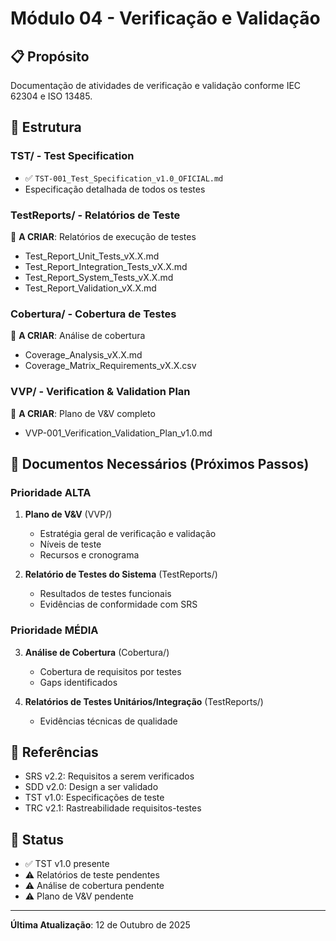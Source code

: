 # Módulo 04 - Verificação e Validação

## 📋 Propósito

Documentação de atividades de verificação e validação conforme IEC 62304 e ISO 13485.

## 📂 Estrutura

### TST/ - Test Specification
- ✅ `TST-001_Test_Specification_v1.0_OFICIAL.md`
- Especificação detalhada de todos os testes

### TestReports/ - Relatórios de Teste
📝 **A CRIAR**: Relatórios de execução de testes
- Test_Report_Unit_Tests_vX.X.md
- Test_Report_Integration_Tests_vX.X.md
- Test_Report_System_Tests_vX.X.md
- Test_Report_Validation_vX.X.md

### Cobertura/ - Cobertura de Testes
📝 **A CRIAR**: Análise de cobertura
- Coverage_Analysis_vX.X.md
- Coverage_Matrix_Requirements_vX.X.csv

### VVP/ - Verification & Validation Plan
📝 **A CRIAR**: Plano de V&V completo
- VVP-001_Verification_Validation_Plan_v1.0.md

## 🎯 Documentos Necessários (Próximos Passos)

### Prioridade ALTA
1. **Plano de V&V** (VVP/)
   - Estratégia geral de verificação e validação
   - Níveis de teste
   - Recursos e cronograma

2. **Relatório de Testes do Sistema** (TestReports/)
   - Resultados de testes funcionais
   - Evidências de conformidade com SRS

### Prioridade MÉDIA
3. **Análise de Cobertura** (Cobertura/)
   - Cobertura de requisitos por testes
   - Gaps identificados

4. **Relatórios de Testes Unitários/Integração** (TestReports/)
   - Evidências técnicas de qualidade

## 🔗 Referências

- SRS v2.2: Requisitos a serem verificados
- SDD v2.0: Design a ser validado
- TST v1.0: Especificações de teste
- TRC v2.1: Rastreabilidade requisitos-testes

## 📝 Status

- ✅ TST v1.0 presente
- ⚠️ Relatórios de teste pendentes
- ⚠️ Análise de cobertura pendente
- ⚠️ Plano de V&V pendente

---

**Última Atualização**: 12 de Outubro de 2025

